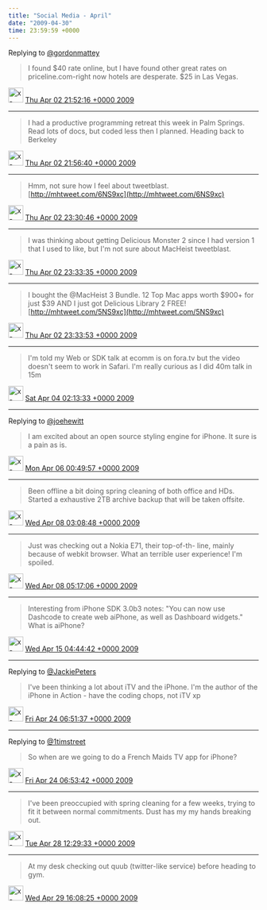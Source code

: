 ```yaml
---    
title: "Social Media - April"
date: "2009-04-30"
time: 23:59:59 +0000
---
```


Replying to [@gordonmattey](https://twitter.com/gordonmattey/status/1422005338)

> I found $40 rate online, but I have found other great rates on priceline.com-right now hotels are desperate. $25 in Las Vegas.

<img src="{{ site.url }}{{ site.baseurl }}/assets/images/media/tweet.ico" alt="x-icon" width="30" /> [Thu Apr 02 21:52:16 +0000 2009](https://twitter.com/ChristopherA/status/1441219302)

----

> I had a productive programming retreat this week in Palm Springs. Read lots of docs, but coded less then I planned. Heading back to Berkeley

<img src="{{ site.url }}{{ site.baseurl }}/assets/images/media/tweet.ico" alt="x-icon" width="30" /> [Thu Apr 02 21:56:40 +0000 2009](https://twitter.com/ChristopherA/status/1441245094)

----

> Hmm, not sure how I feel about tweetblast. [http://mhtweet.com/6NS9xc](http://mhtweet.com/6NS9xc)

<img src="{{ site.url }}{{ site.baseurl }}/assets/images/media/tweet.ico" alt="x-icon" width="30" /> [Thu Apr 02 23:30:46 +0000 2009](https://twitter.com/ChristopherA/status/1441774994)

----

> I was thinking about getting Delicious Monster 2 since I had version 1 that I used to like, but I'm not sure about MacHeist tweetblast.

<img src="{{ site.url }}{{ site.baseurl }}/assets/images/media/tweet.ico" alt="x-icon" width="30" /> [Thu Apr 02 23:33:35 +0000 2009](https://twitter.com/ChristopherA/status/1441790790)

----

> I bought the @MacHeist 3 Bundle. 12 Top Mac apps worth $900+ for just $39 AND I just got Delicious Library 2 FREE! [http://mhtweet.com/5NS9xc](http://mhtweet.com/5NS9xc)

<img src="{{ site.url }}{{ site.baseurl }}/assets/images/media/tweet.ico" alt="x-icon" width="30" /> [Thu Apr 02 23:33:53 +0000 2009](https://twitter.com/ChristopherA/status/1441792390)

----

> I'm told my Web or SDK talk at ecomm is on fora.tv but the video doesn't seem to work in Safari. I'm really curious as I did 40m talk in 15m

<img src="{{ site.url }}{{ site.baseurl }}/assets/images/media/tweet.ico" alt="x-icon" width="30" /> [Sat Apr 04 02:13:33 +0000 2009](https://twitter.com/ChristopherA/status/1449361741)

----

Replying to [@joehewitt](https://twitter.com/joehewitt/status/1459381274)

> I am excited about an open source styling engine for iPhone. It sure is a pain as is.

<img src="{{ site.url }}{{ site.baseurl }}/assets/images/media/tweet.ico" alt="x-icon" width="30" /> [Mon Apr 06 00:49:57 +0000 2009](https://twitter.com/ChristopherA/status/1459986360)

----

> Been offline a bit doing spring cleaning of both office and HDs. Started a exhaustive 2TB archive backup that will be taken offsite.

<img src="{{ site.url }}{{ site.baseurl }}/assets/images/media/tweet.ico" alt="x-icon" width="30" /> [Wed Apr 08 03:08:48 +0000 2009](https://twitter.com/ChristopherA/status/1474140034)

----

> Just was checking out a Nokia E71, their top-of-th- line, mainly because of webkit  browser. What an terrible user experience! I'm spoiled.

<img src="{{ site.url }}{{ site.baseurl }}/assets/images/media/tweet.ico" alt="x-icon" width="30" /> [Wed Apr 08 05:17:06 +0000 2009](https://twitter.com/ChristopherA/status/1474764140)

----

> Interesting from iPhone SDK 3.0b3 notes: "You can now use Dashcode to create web aiPhone, as well as Dashboard widgets." What is aiPhone?

<img src="{{ site.url }}{{ site.baseurl }}/assets/images/media/tweet.ico" alt="x-icon" width="30" /> [Wed Apr 15 04:44:42 +0000 2009](https://twitter.com/ChristopherA/status/1523061288)

----

Replying to [@JackiePeters](https://twitter.com/JackiePeters/status/1600908553)

> I've been thinking a lot about iTV and the iPhone. I'm the author of the iPhone in Action - have the coding chops, not iTV xp

<img src="{{ site.url }}{{ site.baseurl }}/assets/images/media/tweet.ico" alt="x-icon" width="30" /> [Fri Apr 24 06:51:37 +0000 2009](https://twitter.com/ChristopherA/status/1601777253)

----

Replying to [@1timstreet](https://twitter.com/1timstreet/status/1600538478)

> So when are we going to do a French Maids TV app for iPhone?

<img src="{{ site.url }}{{ site.baseurl }}/assets/images/media/tweet.ico" alt="x-icon" width="30" /> [Fri Apr 24 06:53:42 +0000 2009](https://twitter.com/ChristopherA/status/1601785679)

----

> I've been preoccupied with spring cleaning for a few weeks, trying to fit it between normal commitments. Dust has my my hands breaking out.

<img src="{{ site.url }}{{ site.baseurl }}/assets/images/media/tweet.ico" alt="x-icon" width="30" /> [Tue Apr 28 12:29:33 +0000 2009](https://twitter.com/ChristopherA/status/1638404585)

----

> At my desk checking out quub (twitter-like service) before heading to gym.

<img src="{{ site.url }}{{ site.baseurl }}/assets/images/media/tweet.ico" alt="x-icon" width="30" /> [Wed Apr 29 16:08:25 +0000 2009](https://twitter.com/ChristopherA/status/1650064491)
